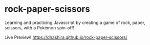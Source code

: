 # rock-paper-scissors
Learning and practicing Javascript by creating a game of rock, paper, scissors, with a Pokémon spin-off!

Live Preview! 
https://dhashira.github.io/rock-paper-scissors/